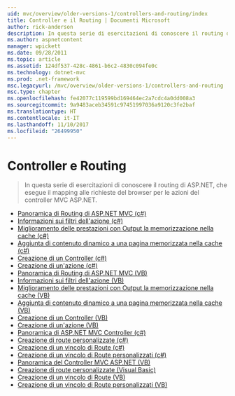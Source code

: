 ```yaml
---
uid: mvc/overview/older-versions-1/controllers-and-routing/index
title: Controller e il Routing | Documenti Microsoft
author: rick-anderson
description: In questa serie di esercitazioni di conoscere il routing di ASP.NET, che esegue il mapping alle richieste del browser per le azioni del controller MVC ASP.NET.
ms.author: aspnetcontent
manager: wpickett
ms.date: 09/28/2011
ms.topic: article
ms.assetid: 124df537-428c-4861-b6c2-4830c094fe0c
ms.technology: dotnet-mvc
ms.prod: .net-framework
msc.legacyurl: /mvc/overview/older-versions-1/controllers-and-routing
msc.type: chapter
ms.openlocfilehash: fe42077c119599bd169464ec2a7cdc4a0dd008a3
ms.sourcegitcommit: 9a9483aceb34591c97451997036a9120c3fe2baf
ms.translationtype: HT
ms.contentlocale: it-IT
ms.lasthandoff: 11/10/2017
ms.locfileid: "26499950"
---
```

<a name="controllers-and-routing"></a>Controller e Routing
====================
> In questa serie di esercitazioni di conoscere il routing di ASP.NET, che esegue il mapping alle richieste del browser per le azioni del controller MVC ASP.NET.


- [Panoramica di Routing di ASP.NET MVC (c#)](asp-net-mvc-routing-overview-cs.md)
- [Informazioni sui filtri dell'azione (c#)](understanding-action-filters-cs.md)
- [Miglioramento delle prestazioni con Output la memorizzazione nella cache (c#)](improving-performance-with-output-caching-cs.md)
- [Aggiunta di contenuto dinamico a una pagina memorizzata nella cache (c#)](adding-dynamic-content-to-a-cached-page-cs.md)
- [Creazione di un Controller (c#)](creating-a-controller-cs.md)
- [Creazione di un'azione (c#)](creating-an-action-cs.md)
- [Panoramica di Routing di ASP.NET MVC (VB)](asp-net-mvc-routing-overview-vb.md)
- [Informazioni sui filtri dell'azione (VB)](understanding-action-filters-vb.md)
- [Miglioramento delle prestazioni con Output la memorizzazione nella cache (VB)](improving-performance-with-output-caching-vb.md)
- [Aggiunta di contenuto dinamico a una pagina memorizzata nella cache (VB)](adding-dynamic-content-to-a-cached-page-vb.md)
- [Creazione di un Controller (VB)](creating-a-controller-vb.md)
- [Creazione di un'azione (VB)](creating-an-action-vb.md)
- [Panoramica di ASP.NET MVC Controller (c#)](aspnet-mvc-controllers-overview-cs.md)
- [Creazione di route personalizzate (c#)](creating-custom-routes-cs.md)
- [Creazione di un vincolo di Route (c#)](creating-a-route-constraint-cs.md)
- [Creazione di un vincolo di Route personalizzati (c#)](creating-a-custom-route-constraint-cs.md)
- [Panoramica del Controller MVC ASP.NET (VB)](asp-net-mvc-controller-overview-vb.md)
- [Creazione di route personalizzate (Visual Basic)](creating-custom-routes-vb.md)
- [Creazione di un vincolo di Route (VB)](creating-a-route-constraint-vb.md)
- [Creazione di un vincolo di Route personalizzati (VB)](creating-a-custom-route-constraint-vb.md)
